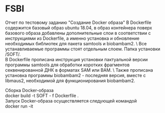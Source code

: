 # FSBI 
Отчет по тестовому заданию "Создание Docker образа"
В Dockerfile содержится базовый образ ubuntu 18.04, в образ контейнера поверх базового образа добавлены дополнительные слои в соответствии с инструкциями из Dockerfile, а именно установка и обновление необходимых библиотек для пакета samtools и biobambam2. \ 
Все устанавливаемые программы стоят отдельным слоем. Папка установки /SOFT/. \
В Dockerfile прописана инструкция установки пактуальной версии программы samtools для обработки коротких фрагментов секвенированной ДНК в форматах SAM или BAM. \ Также прописана установка программы biobambam2 - последняя версия, вместе с libmaus2, необходимой для функционирования biobambam2.



Сборка Docker-образа \
docker build -t SOFT - f Dockerfile . \
Запуск Docker-образа осуществляется следующей командой \
docker run -it
